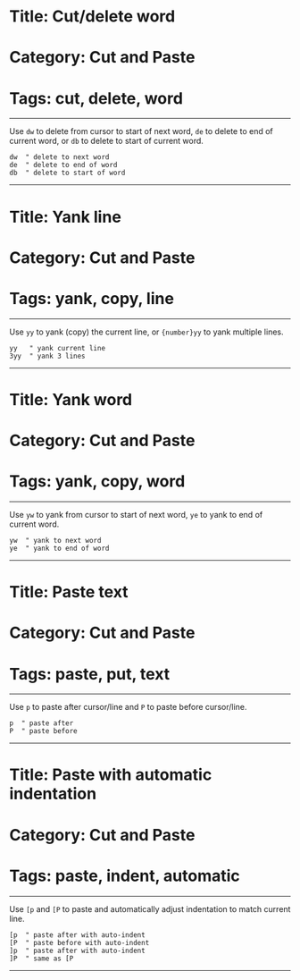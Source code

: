 # Title: Cut/delete word
# Category: Cut and Paste
# Tags: cut, delete, word
---
Use `dw` to delete from cursor to start of next word, `de` to delete to end of current word, or `db` to delete to start of current word.

```vim
dw  " delete to next word
de  " delete to end of word
db  " delete to start of word
```
***
# Title: Yank line
# Category: Cut and Paste
# Tags: yank, copy, line
---
Use `yy` to yank (copy) the current line, or `{number}yy` to yank multiple lines.

```vim
yy   " yank current line
3yy  " yank 3 lines
```
***
# Title: Yank word
# Category: Cut and Paste
# Tags: yank, copy, word
---
Use `yw` to yank from cursor to start of next word, `ye` to yank to end of current word.

```vim
yw  " yank to next word
ye  " yank to end of word
```
***
# Title: Paste text
# Category: Cut and Paste
# Tags: paste, put, text
---
Use `p` to paste after cursor/line and `P` to paste before cursor/line.

```vim
p  " paste after
P  " paste before
```
***
# Title: Paste with automatic indentation
# Category: Cut and Paste
# Tags: paste, indent, automatic
---
Use `[p` and `[P` to paste and automatically adjust indentation to match current line.

```vim
[p  " paste after with auto-indent
[P  " paste before with auto-indent  
]p  " paste after with auto-indent
]P  " same as [P
```
***